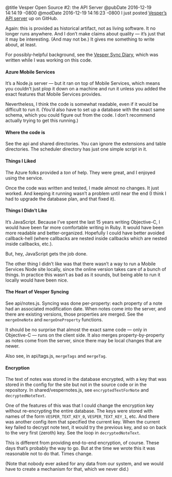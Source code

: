 @title Vesper Open Source #2: the API Server
@pubDate 2016-12-19 14:14:19 -0800
@modDate 2016-12-19 14:16:23 -0800
I just posted <a href="https://github.com/brentsimmons/vesper-api">Vesper’s API server</a> up on GitHub.

Again: this is provided as historical artifact, not as living software. It no longer runs anywhere. And I don’t make claims about quality — it’s just that it may be interesting. (And may not be.) It gives me something to write about, at least.

For possibly-helpful background, see the <a href="http://inessential.com/vespersyncdiary">Vesper Sync Diary</a>, which was written while I was working on this code.

#### Azure Mobile Services

It’s a Node.js server — but it ran on top of Mobile Services, which means you couldn’t just plop it down on a machine and run it unless you added the exact features that Mobile Services provides.

Nevertheless, I think the code is somewhat readable, even if it would be difficult to run it. (You’d also have to set up a database with the exact same schema, which you could figure out from the code. I don’t recommend actually trying to get this running.)

#### Where the code is

See the api and shared directories. You can ignore the extensions and table directories. The scheduler directory has just one simple script in it.

#### Things I Liked

The Azure folks provided a _ton_ of help. They were great, and I enjoyed using the service.

Once the code was written and tested, I made almost no changes. It just worked. And keeping it running wasn’t a problem until near the end (I think I had to upgrade the database plan, and that fixed it).

#### Things I Didn’t Like

It’s JavaScript. Because I’ve spent the last 15 years writing Objective-C, I would have been far more comfortable writing in Ruby. It would have been more readable and better-organized. Hopefully I could have better avoided callback-hell (where callbacks are nested inside callbacks which are nested inside callbacks, etc.).

But, hey, JavaScript gets the job done.

The other thing I didn’t like was that there wasn’t a way to run a Mobile Services Node site locally, since the online version takes care of a bunch of things. In practice this wasn’t as bad as it sounds, but being able to run it locally would have been nice.

#### The Heart of Vesper Syncing

See api/notes.js. Syncing was done per-property: each property of a note had an associated modification date. When notes come into the server, and there are existing versions, those properties are merged. See the `mergeOneNote` and `mergeOneProperty` functions.

It should be no surprise that almost the exact same code — only in Objective-C — runs on the client side. It also merges property-by-property as notes come from the server, since there may be local changes that are newer.

Also see, in api/tags.js, `mergeTags` and `mergeTag`.

#### Encryption

The text of notes was stored in the database encrypted, with a key that was stored in the config for the site but not in the source code or in the repository. In shared/vespernotes.js, see `encryptedTextForNote` and `decryptedNoteText`.

One of the features of this was that I could change the encryption key without re-encrypting the entire database. The keys were stored with names of the form `VESPER_TEXT_KEY_0`, `VESPER_TEXT_KEY_1`, etc. And there was another config item that specified the current key. When the current key failed to decrypt note text, it would try the previous key, and so on back to the very first (zeroth) key. See the loop in `decryptedNoteText`.

This is different from providing end-to-end encryption, of course. These days that’s probably the way to go. But at the time we wrote this it was reasonable not to do that. Times change.

(Note that nobody ever asked for any data from our system, and we would have to create a mechanism for that, which we never did.)

